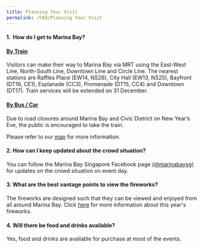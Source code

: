 ```yaml
---
title: Planning Your Visit
permalink: /FAQ/Planning Your Visit
---
```


#### 1.  How do I get to Marina Bay? 
 
#### <ins>By Train</ins>
Visitors can make their way to Marina Bay via MRT using the East-West Line, North-South Line, Downtown Line and Circle Line. The nearest stations are Raffles Place (EW14, NS26), City Hall (EW13, NS25), Bayfront (DT16, CE1), Esplanade (CC3), Promenade (DT15, CC4) and Downtown (DT17). Train services will be extended on 31 December. 

#### <ins>By Bus / Car</ins>
Due to road closures around Marina Bay and Civic District on New Year’s Eve, the public is encouraged to take the train. 

Please refer to our <a href="/_visitors-information/getting-there">map</a> for more information. 

#### 2. How can I keep updated about the crowd situation? 

You can follow the Marina Bay Singapore Facebook page <a href="https://www.facebook.com/marinabaysg/">(@marinabaysg)</a> for updates on the crowd situation on event day.

#### 3. What are the best vantage points to view the fireworks? 

The fireworks are designed such that they can be viewed and enjoyed from all around Marina Bay. Click <a href="/events/fireworks/">here</a> for more information about this year's fireworks.  

#### 4. Will there be food and drinks available?

Yes, food and drinks are available for purchase at most of the events.  
